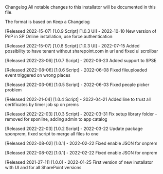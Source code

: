 Changelog All notable changes to this installator will be documented in this file.

The format is based on Keep a Changelog

[Released 2022-15-07] [1.0.9 Script] [1.0.3 UI] - 2022-10-10 New version of PnP in SP Online installation, use force authentication

[Released 2022-15-07] [1.0.8 Script] [1.0.3 UI] - 2022-07-15 Added possibility to have tenant without sharepoint.com in url and fixed ui scrollbar

[Released 2022-23-06] [1.0.7 Script] - 2022-06-23 Added support to SPSE

[Released 2022-08-06] [1.0.6 Script] - 2022-06-08 Fixed fileuploaded event triggered on wrong places

[Released 2022-03-06] [1.0.5 Script] - 2022-06-03 Fixed people picker problem

[Released 2022-21-04] [1.0.4 Script] - 2022-04-21 Added line to trust all certificates by timer job sp on prems

[Released 2022-22-03] [1.0.3 Script] - 2022-03-31 Fix setup library folder - removed for sponline, adding admin to app catalog

[Released 2022-22-03] [1.0.2 Script] - 2022-03-22 Update package sponprem, fixed script to merge all files to one

[Released 2022-08-02] [1.0.1] - 2022-02-22 Fixed enable JSON for onprem

[Released 2022-08-02] [1.0.1] - 2022-02-22 Fixed enable JSON for onprem

[Released 2021-27-11] [1.0.0] - 2022-01-25 First version of new installator with UI and for all SharePoint versions
